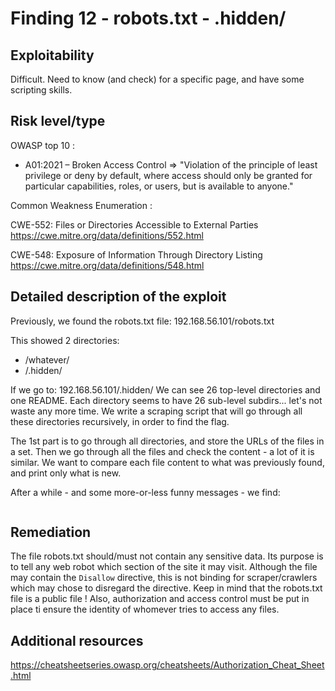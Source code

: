 # Finding 12 - robots.txt - .hidden/


## Exploitability
Difficult. Need to know (and check) for a specific page, and have some scripting skills.


## Risk level/type
OWASP top 10 :
- A01:2021 – Broken Access Control
	=> "Violation of the principle of least privilege or deny by default, where access should only be granted for particular capabilities, roles, or users, but is available to anyone."


Common Weakness Enumeration :

CWE-552: Files or Directories Accessible to External Parties
https://cwe.mitre.org/data/definitions/552.html

CWE-548: Exposure of Information Through Directory Listing
https://cwe.mitre.org/data/definitions/548.html


## Detailed description of the exploit
Previously, we found the robots.txt file:
192.168.56.101/robots.txt

This showed 2 directories:
- /whatever/
- /.hidden/

If we go to:
192.168.56.101/.hidden/
We can see 26 top-level directories and one README. Each directory seems to have 26 sub-level subdirs... let's not waste any more time.
We write a scraping script that will go through all these directories recursively, in order to find the flag.

The 1st part is to go through all directories, and store the URLs of the files in a set.
Then we go through all the files and check the content - a lot of it is similar.
We want to compare each file content to what was previously found, and print only what is new.

After a while - and some more-or-less funny messages - we find:
```Hey, here is your flag : d5eec3ec36cf80dce44a896f961c1831a05526ec215693c8f2c39543497d4466
```

## Remediation

The file robots.txt should/must not contain any sensitive data. Its purpose is to tell any web robot which section of the site it may visit.
Although the file may contain the ```Disallow``` directive, this is not binding for scraper/crawlers which may chose to disregard the directive. Keep in mind that the robots.txt file is a public file !
Also, authorization and access control must be put in place ti ensure the identity of whomever tries to access any files.


## Additional resources
https://cheatsheetseries.owasp.org/cheatsheets/Authorization_Cheat_Sheet.html
